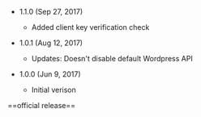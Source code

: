 * 1.1.0 (Sep 27, 2017)
  - Added client key verification check

* 1.0.1 (Aug 12, 2017)
  - Updates: Doesn't disable default Wordpress API

* 1.0.0 (Jun 9, 2017)
  - Initial verison

==official release==
